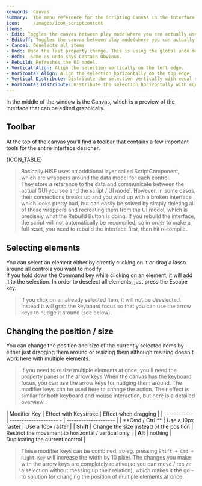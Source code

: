 ```yaml
---
keywords: Canvas
summary:  The menu reference for the Scripting Canvas in the Interface Editor
icon:     /images/icon_scriptcontent
items:	
- Edit: Toggles the canvas between play mode(where you can actually use the Components) and edit mode where you can edit them and drag them around.
- Editoff: Toggles the canvas between play mode(where you can actually use the Components) and edit mode where you can edit them and drag them around.
- Cancel: Deselects all items
- Undo: Undo the last property change. This is using the global undo manager, so it also undoes drag operations in the Component List or property changes in the Property Editor. 
- Redo:  Same as undo says Captain Obvious. 
- Rebuild: Refreshes the UI model. 
- Vertical Align: Align the selection vertically on the left edge. 
- Horizontal Align: Align the selection horizontally on the top edge. 
- Vertical Distribute: Distribute the selection vertically with equal space. 
- Horizontal Distribute: Distribute the selection horizontally with equal space. 
---
```



In the middle of the window is the Canvas, which is a preview of the interface that can be edited graphically.
## Toolbar
At the top of the canvas you'll find a toolbar that contains a few important tools for the entire Interface designer.

{ICON_TABLE}

> Basically HISE uses an additional layer called ScriptComponent, which are wrappers around the data model for each control.  
	They store a reference to the data and communicate between the actual GUI you see and the script / UI model.
	However, in some cases, their connections breaks up and you wind up with a broken interface which looks pretty bad, but can easily be solved by simply deleting all of those wrappers and recreating them from the UI model, which is precisely what the Rebuild Button is doing.
	If you rebuild the interface, the script will not automatically be recompiled, so in order to make a full reset, you need to rebuild the interface first, then hit recompile.

## Selecting elements
You can select an element either by directly clicking on it or drag a lasso around all controls you want to modify.  
If you hold down the Command key while clicking on an element, it will add it to the selection. In order to deselect all elements, just press the Escape key.

> If you click on an already selected item, it will not be deselected. Instead it will grab the keyboard focus so that you can use the arrow keys to nudge it around (see below).

## Changing the position / size
You can change the position and size of the currently selected items by either just dragging them around or resizing them although resizing doesn't work here with multiple elements.
> If you need to resize multiple elements at once, you'll need the property panel or the arrow keys
When the canvas has the keyboard focus, you can use the arrow keys for nudging them around. The modifier keys can be used here to change the action. Their effect is similar for both keyboard and mouse interaction, but here is a detailed overview :

| Modifier Key | Effect with Keystroke | Effect when dragging |
| ------------ | -------------------- - | -------------------- |
| **Cmd / Ctrl ** | Use a 10px raster | Use a 10px raster |
| **Shift** | Change the size instead of the position | Restrict the movement to horizontal / vertical only |
| **Alt** | nothing | Duplicating the current control |

> These modifier keys can be combined, so eg. pressing `Shift + Cmd + Right-Key` will increase the width by 10 pixel.
The changes you make with the arrow keys are completely relative(so you can move / resize a selection without messing up their relation), which makes it the go - to solution for changing the position of multiple elements at once.

